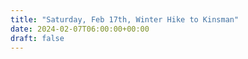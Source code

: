 ```yaml
---
title: "Saturday, Feb 17th, Winter Hike to Kinsman" 
date: 2024-02-07T06:00:00+00:00
draft: false
---
```

